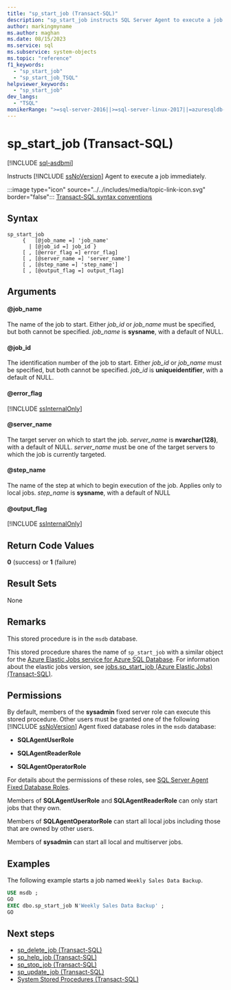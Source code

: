 ```yaml
---
title: "sp_start_job (Transact-SQL)"
description: "sp_start_job instructs SQL Server Agent to execute a job immediately."
author: markingmyname
ms.author: maghan
ms.date: 08/15/2023
ms.service: sql
ms.subservice: system-objects
ms.topic: "reference"
f1_keywords:
  - "sp_start_job"
  - "sp_start_job_TSQL"
helpviewer_keywords:
  - "sp_start_job"
dev_langs:
  - "TSQL"
monikerRange: ">=sql-server-2016||>=sql-server-linux-2017||=azuresqldb-mi-current"
---
```

# sp_start_job (Transact-SQL)

[!INCLUDE [sql-asdbmi](../../includes/applies-to-version/sql-asdbmi.md)]

  Instructs [!INCLUDE [ssNoVersion](../../includes/ssnoversion-md.md)] Agent to execute a job immediately.  
  
 :::image type="icon" source="../../includes/media/topic-link-icon.svg" border="false"::: [Transact-SQL syntax conventions](../../t-sql/language-elements/transact-sql-syntax-conventions-transact-sql.md)  
  
## Syntax
  
```syntaxsql
sp_start_job   
     {   [@job_name =] 'job_name'  
       | [@job_id =] job_id }  
     [ , [@error_flag =] error_flag]  
     [ , [@server_name =] 'server_name']  
     [ , [@step_name =] 'step_name']  
     [ , [@output_flag =] output_flag]  
```  
  
## Arguments

#### @job_name

 The name of the job to start. Either *job_id* or *job_name* must be specified, but both cannot be specified. *job_name* is **sysname**, with a default of NULL.  
  
#### @job_id

 The identification number of the job to start. Either *job_id* or *job_name* must be specified, but both cannot be specified. *job_id* is **uniqueidentifier**, with a default of NULL.  
  
#### @error_flag

 [!INCLUDE [ssInternalOnly](../../includes/ssinternalonly-md.md)]  
  
#### @server_name

 The target server on which to start the job. *server_name* is **nvarchar(128)**, with a default of NULL. *server_name* must be one of the target servers to which the job is currently targeted.  
  
#### @step_name

 The name of the step at which to begin execution of the job. Applies only to local jobs. *step_name* is **sysname**, with a default of NULL  
  
#### @output_flag

 [!INCLUDE [ssInternalOnly](../../includes/ssinternalonly-md.md)]  
  
## Return Code Values

 **0** (success) or **1** (failure)  
  
## Result Sets

 None  
  
## Remarks

 This stored procedure is in the `msdb` database.  
  
This stored procedure shares the name of `sp_start_job` with a similar object for the [Azure Elastic Jobs service for Azure SQL Database](/azure/azure-sql/database/elastic-jobs-overview?view=azuresql-db&preserve-view=true). For information about the elastic jobs version, see [jobs.sp_start_job (Azure Elastic Jobs) (Transact-SQL)](sp-start-job-elastic-jobs-transact-sql.md?view=azuresql-db&preserve-view=true).

## Permissions

 By default, members of the **sysadmin** fixed server role can execute this stored procedure. Other users must be granted one of the following [!INCLUDE [ssNoVersion](../../includes/ssnoversion-md.md)] Agent fixed database roles in the `msdb` database:  
  
-   **SQLAgentUserRole**  
  
-   **SQLAgentReaderRole**  
  
-   **SQLAgentOperatorRole**  
  
 For details about the permissions of these roles, see [SQL Server Agent Fixed Database Roles](../../ssms/agent/sql-server-agent-fixed-database-roles.md).  
  
 Members of **SQLAgentUserRole** and **SQLAgentReaderRole** can only start jobs that they own. 

 Members of **SQLAgentOperatorRole** can start all local jobs including those that are owned by other users. 

 Members of **sysadmin** can start all local and multiserver jobs.  
  
## Examples

 The following example starts a job named `Weekly Sales Data Backup`.  
  
```sql
USE msdb ;  
GO  
EXEC dbo.sp_start_job N'Weekly Sales Data Backup' ;  
GO  
```  
  
## Next steps

- [sp_delete_job (Transact-SQL)](sp-delete-job-transact-sql.md)
- [sp_help_job (Transact-SQL)](sp-help-job-transact-sql.md)
- [sp_stop_job (Transact-SQL)](sp-stop-job-transact-sql.md)
- [sp_update_job (Transact-SQL)](sp-update-job-transact-sql.md)
- [System Stored Procedures (Transact-SQL)](system-stored-procedures-transact-sql.md)
